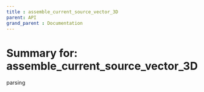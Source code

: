 ```yaml
---
title : assemble_current_source_vector_3D
parent: API
grand_parent : Documentation
---
```

# Summary for: **assemble_current_source_vector_3D**

parsing


